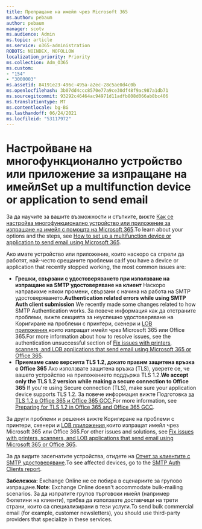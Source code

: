 ```yaml
---
title: Препращане на имейл чрез Microsoft 365
ms.author: pebaum
author: pebaum
manager: scotv
ms.audience: Admin
ms.topic: article
ms.service: o365-administration
ROBOTS: NOINDEX, NOFOLLOW
localization_priority: Priority
ms.collection: Adm_O365
ms.custom:
- "154"
- "3000003"
ms.assetid: 84191e23-496c-495a-a2ec-28c5ae0d4c0b
ms.openlocfilehash: 3b07dd4ccc8570e77a9ce30df48f9ac987a1db71
ms.sourcegitcommit: 93292c46464ac94971d11adfb808d066ab8bc406
ms.translationtype: MT
ms.contentlocale: bg-BG
ms.lasthandoff: 06/24/2021
ms.locfileid: "53117972"
---
```

# <a name="set-up-a-multifunction-device-or-application-to-send-email"></a><span data-ttu-id="aabe2-102">Настройване на многофункционално устройство или приложение за изпращане на имейл</span><span class="sxs-lookup"><span data-stu-id="aabe2-102">Set up a multifunction device or application to send email</span></span>

<span data-ttu-id="aabe2-103">За да научите за вашите възможности и стъпките, вижте [Как се настройва многофункционално устройство или приложение за изпращане на имейл с помощта на Microsoft 365](/Exchange/mail-flow-best-practices/how-to-set-up-a-multifunction-device-or-application-to-send-email-using-microsoft-365-or-office-365).</span><span class="sxs-lookup"><span data-stu-id="aabe2-103">To learn about your options and the steps, see [How to set up a multifunction device or application to send email using Microsoft 365](/Exchange/mail-flow-best-practices/how-to-set-up-a-multifunction-device-or-application-to-send-email-using-microsoft-365-or-office-365).</span></span>
  
<span data-ttu-id="aabe2-104">Ако имате устройство или приложение, които наскоро са спрели да работят, най-често срещаните проблеми са:</span><span class="sxs-lookup"><span data-stu-id="aabe2-104">If you have a device or application that recently stopped working, the most common issues are:</span></span>

- <span data-ttu-id="aabe2-105">**Грешки, свързани с удостоверяването при използване на изпращане на SMTP удостоверяване на клиент** Наскоро направихме някои промени, свързани с начина на работа на SMTP удостоверяването.</span><span class="sxs-lookup"><span data-stu-id="aabe2-105">**Authentication related errors while using SMTP Auth client submission** We recently made some changes related to how SMTP Authentication works.</span></span> <span data-ttu-id="aabe2-106">За повече информация как да отстраните проблеми, вижте секцията за неуспешно удостоверяване на Коригиране на проблеми с принтери, скенери и [LOB приложения,](/Exchange/mail-flow-best-practices/fix-issues-with-printers-scanners-and-lob-applications-that-send-email-using-off#error-authentication-unsuccessful)които изпращат имейл чрез Microsoft 365 или Office 365.</span><span class="sxs-lookup"><span data-stu-id="aabe2-106">For more information about how to resolve issues, see the authentication unsuccessful section of [Fix issues with printers, scanners, and LOB applications that send email using Microsoft 365 or Office 365](/Exchange/mail-flow-best-practices/fix-issues-with-printers-scanners-and-lob-applications-that-send-email-using-off#error-authentication-unsuccessful).</span></span>
- <span data-ttu-id="aabe2-107">**Приемаме само версията TLS 1.2, докато правим защитена връзка с Office 365** Ако използвате защитена връзка (TLS), уверете се, че вашето устройство на приложението поддържа TLS 1.2.</span><span class="sxs-lookup"><span data-stu-id="aabe2-107">**We accept only the TLS 1.2 version while making a secure connection to Office 365** If you're using Secure connection (TLS), make sure your application device supports TLS 1.2.</span></span> <span data-ttu-id="aabe2-108">За повече информация вижте Подготовка [за TLS 1.2 в Office 365 и Office 365 GCC.](/microsoft-365/compliance/prepare-tls-1.2-in-office-365)</span><span class="sxs-lookup"><span data-stu-id="aabe2-108">For more information, see [Preparing for TLS 1.2 in Office 365 and Office 365 GCC](/microsoft-365/compliance/prepare-tls-1.2-in-office-365).</span></span>
 
<span data-ttu-id="aabe2-109">За други проблеми и решения вижте Коригиране на проблеми с принтери, скенери и [LOB приложения,](/Exchange/mail-flow-best-practices/fix-issues-with-printers-scanners-and-lob-applications-that-send-email-using-off)които изпращат имейл чрез Microsoft 365 или Office 365.</span><span class="sxs-lookup"><span data-stu-id="aabe2-109">For other issues and solutions, see [Fix issues with printers, scanners, and LOB applications that send email using Microsoft 365 or Office 365](/Exchange/mail-flow-best-practices/fix-issues-with-printers-scanners-and-lob-applications-that-send-email-using-off).</span></span>

<span data-ttu-id="aabe2-110">За да видите засегнатите устройства, отидете на [Отчет за клиентите с SMTP удостоверяване](https://protection.office.com/mailflow/dashboard).</span><span class="sxs-lookup"><span data-stu-id="aabe2-110">To see affected devices, go to the [SMTP Auth Clients report](https://protection.office.com/mailflow/dashboard).</span></span>

<span data-ttu-id="aabe2-111">**Забележка:** Exchange Online не се побира в сценариите за групово изпращане.</span><span class="sxs-lookup"><span data-stu-id="aabe2-111">**Note**: Exchange Online doesn't accommodate bulk-mailing scenarios.</span></span> <span data-ttu-id="aabe2-112">За да изпратите групов търговски имейл (например бюлетини на клиенти), трябва да използвате доставчици на трети страни, които са специализирани в тези услуги.</span><span class="sxs-lookup"><span data-stu-id="aabe2-112">To send bulk commercial email (for example, customer newsletters), you should use third-party providers that specialize in these services.</span></span>
